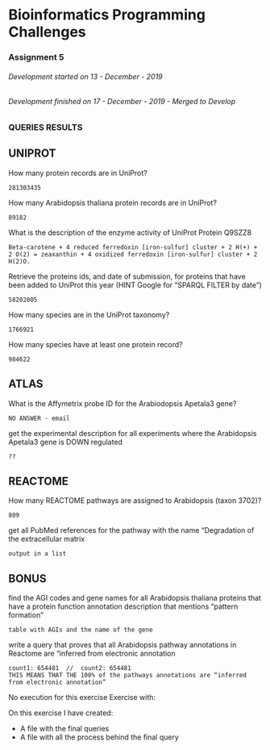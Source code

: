 Bioinformatics Programming Challenges
=====

### **Assignment 5**
###### Development started on 13 - December - 2019
###### Development finished on 17 - December - 2019 -  Merged to Develop

### **QUERIES RESULTS**

UNIPROT
----------------------------------------------------------------
How many protein records are in UniProt? 
```
281303435
```

How many Arabidopsis thaliana protein records are in UniProt? 
```
89182
```
What is the description of the enzyme activity of UniProt Protein Q9SZZ8
```
Beta-carotene + 4 reduced ferredoxin [iron-sulfur] cluster + 2 H(+) + 2 O(2) = zeaxanthin + 4 oxidized ferredoxin [iron-sulfur] cluster + 2 H(2)O.
```
Retrieve the proteins ids, and date of submission, for proteins that have been added to UniProt this year   (HINT Google for “SPARQL FILTER by date”)
```
58202805
```
How  many species are in the UniProt taxonomy?
```
1766921
```
How many species have at least one protein record? 
```
984622
```

ATLAS
----------------------------------------------------------------
What is the Affymetrix probe ID for the Arabiodopsis Apetala3 gene?  
```
NO ANSWER - email
```
get the experimental description for all experiments where the Arabidopsis Apetala3 gene is DOWN regulated 
```
??
```

REACTOME
----------------------------------------------------------------
How many REACTOME pathways are assigned to Arabidopsis (taxon 3702)?
```
809
```
get all PubMed references for the pathway with the name “Degradation of the extracellular matrix
```
output in a list
```

BONUS
----------------------------------------------------------------
find the AGI codes and gene names for all Arabidopsis thaliana  proteins that have a protein function annotation description that mentions “pattern formation”
```
table with AGIs and the name of the gene
```
write a query that proves that all Arabidopsis pathway annotations in Reactome are “inferred from electronic annotation
```
count1: 654481 	// 	count2: 654481
THIS MEANS THAT THE 100% of the pathways annotations are “inferred from electronic annotation”
```


No execution for this exercise Exercise with:


On this exercise I have created:
- A file with the final queries
- A file with all the process behind the final query



